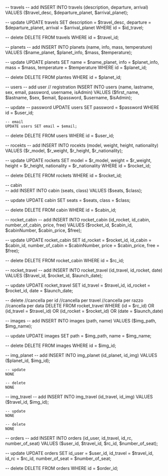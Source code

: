 -- travels
  -- add
  INSERT INTO travels (description, departure, arrival) VALUES ($travel_desc, $departure_planet, $arrival_planet);

  -- update
  UPDATE travels SET description = $travel_desc, departure = $departure_planet, arrival = $arrival_planet WHERE id = $id_travel;

  -- delete
  DELETE FROM travels WHERE id = $travel_id;


-- planets
  -- add
  INSERT INTO planets (name, info, mass, temperature) VALUES ($name_planet, $planet_info, $mass, $temperature);

  -- update
  UPDATE planets SET name = $name_planet, info = $planet_info, mass = $mass, temperature = $temperature WHERE id = $planet_id;

  -- delete
  DELETE FROM plantes WHERE id = $planet_id;


-- users
  -- add user // registration
  INSERT INTO users (name, lastname, sex, email, password, username, isAdmin) VALUES ($first_name, $lastname, $sex, $email, $password, $username, $isAdmin);

  -- update
    -- password
    UPDATE users SET password = $password WHERE id = $user_id;

    -- email
    UPDATE users SET email = $email;

  -- delete
  DELETE FROM users WHERE id = $user_id;


-- rocekts
  -- add
    INSERT INTO rocekts (model, weight, height, nationality) VALUES ($r_model, $r_weight, $r_height, $r_nationality);

  -- update
  UPDATE rockets SET model = $r_model, weight = $r_weight, height = $r_height, nationality = $r_nationality WHERE id = $rocket_id;

  -- delete
  DELETE FROM rockets WHERE id = $rocket_id;


-- cabin  
  -- add
  INSERT INTO cabin (seats, class) VALUES ($seats, $class);

  -- update
  UPDATE cabin SET seats = $seats, class = $class;

  -- delete
  DELETE FROM cabin WHERE id = $cabin_id;

-- rocket_cabin
  -- add
  INSERT INTO rocket_cabin (id_rocket, id_cabin, number_of_cabin, price, free) VALUES ($rocket_id, $cabin_id, $cabinNumber, $cabin_price, $free);

  -- update
  UPDATE rocket_cabin SET id_rocket = $rocket_id, id_cabin = $cabin_id, number_of_cabin = $cabinNumber, price = $cabin_price, free = $free);

  -- delete
  DELETE FROM rocket_cabin WHERE id = $rc_id;

-- rocket_travel
  -- add
  INSERT INTO rocket_travel (id_travel, id_rocket, date) VALUES ($travel_id, $rocket_id, $launch_date);

  -- update
  UPDATE rocket_travel SET id_travel = $travel_id, id_rocket = $rocket_id, date = $launch_date;

  -- delete
                                //cancella per id  //cancella per travel       //cancella per razzo        //cancella per data
  DELETE FROM rocket_travel WHERE (id = $rc_id) OR (id_travel = $travel_id) OR (id_rocket = $rocket_id) OR (date = $launch_date)

-- images
  -- add
  INSERT INTO images (path, name) VALUES ($img_path, $img_name);

  -- update
  UPDATE images SET path = $img_path, name = $img_name;

  -- delete
  DELETE FROM images WHERE id = $img_id;

  -- img_planet
    -- add
    INSERT INTO img_planet (id_planet, id_img) VALUES ($planet_id, $img_id);

    -- update
    NONE

    -- delete
    NONE

  -- img_travel
    -- add
    INSERT INTO img_travel (id_travel, id_img) VALUES ($travel_id, $img_id);

    -- update
    NONE

    -- delete
    NONE

-- orders
  -- add
  INSERT INTO orders (id_user, id_travel, id_rc, number_of_seat) VALUES ($user_id, $travel_id, $rc_id, $number_of_seat);

  -- update
  UPDATE orders SET id_user = $user_id, id_travel = $travel_id, id_rc = $rc_id, number_of_seat = $number_of_seat;

  -- delete
  DELETE FROM orders WHERE id = $order_id;
